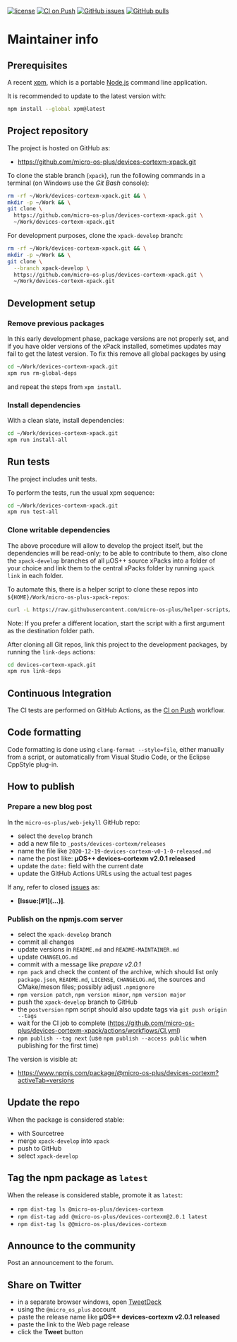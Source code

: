 [![license](https://img.shields.io/github/license/micro-os-plus/devices-cortexm-xpack)](https://github.com/micro-os-plus/devices-cortexm-xpack/blob/xpack/LICENSE)
[![CI on Push](https://github.com/micro-os-plus/devices-cortexm-xpack/workflows/CI%20on%20Push/badge.svg)](https://github.com/micro-os-plus/devices-cortexm-xpack/actions?query=workflow%3A%22CI+on+Push%22)
[![GitHub issues](https://img.shields.io/github/issues/micro-os-plus/devices-cortexm-xpack.svg)](https://github.com/micro-os-plus/devices-cortexm-xpack/issues/)
[![GitHub pulls](https://img.shields.io/github/issues-pr/micro-os-plus/devices-cortexm-xpack.svg)](https://github.com/micro-os-plus/devices-cortexm-xpack/pulls)

# Maintainer info

## Prerequisites

A recent [xpm](https://xpack.github.io/xpm/), which is a portable
[Node.js](https://nodejs.org/) command line application.

It is recommended to update to the latest version with:

```sh
npm install --global xpm@latest
```

## Project repository

The project is hosted on GitHub as:

- <https://github.com/micro-os-plus/devices-cortexm-xpack.git>

To clone the stable branch (`xpack`), run the following commands in a
terminal (on Windows use the _Git Bash_ console):

```sh
rm -rf ~/Work/devices-cortexm-xpack.git && \
mkdir -p ~/Work && \
git clone \
  https://github.com/micro-os-plus/devices-cortexm-xpack.git \
  ~/Work/devices-cortexm-xpack.git
```

For development purposes, clone the `xpack-develop` branch:

```sh
rm -rf ~/Work/devices-cortexm-xpack.git && \
mkdir -p ~/Work && \
git clone \
  --branch xpack-develop \
  https://github.com/micro-os-plus/devices-cortexm-xpack.git \
  ~/Work/devices-cortexm-xpack.git
```

## Development setup

### Remove previous packages

In this early development phase, package versions are not properly set, and
if you have older versions of the xPack installed, sometimes updates may fail
to get the latest version. To fix this remove all global packages by using

```sh
cd ~/Work/devices-cortexm-xpack.git
xpm run rm-global-deps
```

and repeat the steps from `xpm install`.

### Install dependencies

With a clean slate, install dependencies:

```sh
cd ~/Work/devices-cortexm-xpack.git
xpm run install-all
```

## Run tests

The project includes unit tests.

To perform the tests, run the usual xpm sequence:

```sh
cd ~/Work/devices-cortexm-xpack.git
xpm run test-all
```

### Clone writable dependencies

The above procedure will allow to develop the project itself, but the
dependencies will be read-only; to be able to contribute to them,
also clone the `xpack-develop` branches of all µOS++ source xPacks
into a folder of your choice and link them to the central xPacks
folder by running `xpack link` in each folder.

To automate this, there is a helper script to clone these repos into
`${HOME}/Work/micro-os-plus-xpack-repos`:

```sh
curl -L https://raw.githubusercontent.com/micro-os-plus/helper-scripts/main/clone-and-link-all-git-repos.sh | bash -
```

Note: If you prefer a different location, start the script with a first
argument as the destination folder path.

After cloning all Git repos, link this project to the development packages,
by running the `link-deps` actions:

```sh
cd devices-cortexm-xpack.git
xpm run link-deps
```

## Continuous Integration

The CI tests are performed on GitHub Actions, as the
[CI on Push](https://github.com/micro-os-plus/devices-cortexm-xpack/actions?query=workflow%3A%22CI+on+Push%22)
workflow.

## Code formatting

Code formatting is done using `clang-format --style=file`, either manually
from a script, or automatically from Visual Studio Code, or the Eclipse
CppStyle plug-in.

## How to publish

### Prepare a new blog post

In the `micro-os-plus/web-jekyll` GitHub repo:

- select the `develop` branch
- add a new file to `_posts/devices-cortexm/releases`
- name the file like `2020-12-19-devices-cortexm-v0-1-0-released.md`
- name the post like: **µOS++ devices-cortexm v2.0.1 released**
- update the `date:` field with the current date
- update the GitHub Actions URLs using the actual test pages

If any, refer to closed
[issues](https://github.com/micro-os-plus/devices-cortexm-xpack/issues/)
as:

- **[Issue:\[#1\]\(...\)]**.

### Publish on the npmjs.com server

- select the `xpack-develop` branch
- commit all changes
- update versions in `README.md` and `README-MAINTAINER.md`
- update `CHANGELOG.md`
- commit with a message like _prepare v2.0.1_
- `npm pack` and check the content of the archive, which should list
  only `package.json`, `README.md`, `LICENSE`, `CHANGELOG.md`,
  the sources and CMake/meson files;
  possibly adjust `.npmignore`
- `npm version patch`, `npm version minor`, `npm version major`
- push the `xpack-develop` branch to GitHub
- the `postversion` npm script should also update tags via `git push origin --tags`
- wait for the CI job to complete
  (<https://github.com/micro-os-plus/devices-cortexm-xpack/actions/workflows/CI.yml>)
- `npm publish --tag next` (use `npm publish --access public` when
  publishing for the first time)

The version is visible at:

- <https://www.npmjs.com/package/@micro-os-plus/devices-cortexm?activeTab=versions>

## Update the repo

When the package is considered stable:

- with Sourcetree
- merge `xpack-develop` into `xpack`
- push to GitHub
- select `xpack-develop`

## Tag the npm package as `latest`

When the release is considered stable, promote it as `latest`:

- `npm dist-tag ls @micro-os-plus/devices-cortexm`
- `npm dist-tag add @micro-os-plus/devices-cortexm@2.0.1 latest`
- `npm dist-tag ls @@micro-os-plus/devices-cortexm`

## Announce to the community

Post an announcement to the forum.

## Share on Twitter

- in a separate browser windows, open [TweetDeck](https://tweetdeck.twitter.com/)
- using the `@micro_os_plus` account
- paste the release name like **µOS++ devices-cortexm v2.0.1 released**
- paste the link to the Web page release
- click the **Tweet** button
